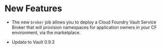 # New Features

- The new `broker` job allows you to deploy a Cloud Foundry Vault
  Service Broker that will provision namespaces for application
  owners in your CF environment, via the marketplace.

- Update to Vault 0.9.3
